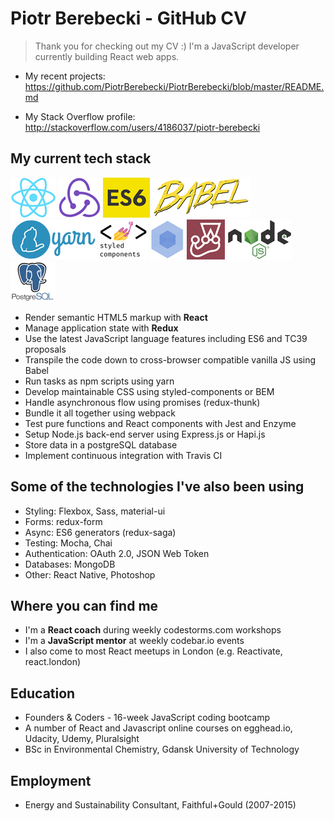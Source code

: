 # Piotr Berebecki - GitHub CV

> Thank you for checking out my CV :) 
> I'm a JavaScript developer currently building React web apps.

- My recent projects: https://github.com/PiotrBerebecki/PiotrBerebecki/blob/master/README.md

- My Stack Overflow profile: http://stackoverflow.com/users/4186037/piotr-berebecki

## My current tech stack

![react](https://github.com/PiotrBerebecki/PiotrBerebecki/blob/master/assets/logo/react-logo-64.jpg)
![redux](https://github.com/PiotrBerebecki/PiotrBerebecki/blob/master/assets/logo/redux-logo-64.jpg)
![es6](https://github.com/PiotrBerebecki/PiotrBerebecki/blob/master/assets/logo/es6-logo-64.jpg)
![babel](https://github.com/PiotrBerebecki/PiotrBerebecki/blob/master/assets/logo/babel-logo-64.jpg)
![yarn](https://github.com/PiotrBerebecki/PiotrBerebecki/blob/master/assets/logo/yarn-logo-64.jpg)
![styled](https://github.com/PiotrBerebecki/PiotrBerebecki/blob/master/assets/logo/styled-components-logo-64.jpg)
![webpack](https://github.com/PiotrBerebecki/PiotrBerebecki/blob/master/assets/logo/webpack-logo-64.jpg)
![jest](https://github.com/PiotrBerebecki/PiotrBerebecki/blob/master/assets/logo/jest-logo-64.jpg)
![node](https://github.com/PiotrBerebecki/PiotrBerebecki/blob/master/assets/logo/node-logo-64.jpg)
![postgresql](https://github.com/PiotrBerebecki/PiotrBerebecki/blob/master/assets/logo/postgresql-logo-64.jpg)

- Render semantic HTML5 markup with **React**
- Manage application state with **Redux**
- Use the latest JavaScript language features including ES6 and TC39 proposals
- Transpile the code down to cross-browser compatible vanilla JS using Babel
- Run tasks as npm scripts using yarn
- Develop maintainable CSS using styled-components or BEM
- Handle asynchronous flow using promises (redux-thunk)
- Bundle it all together using webpack
- Test pure functions and React components with Jest and Enzyme
- Setup Node.js back-end server using Express.js or Hapi.js
- Store data in a postgreSQL database
- Implement continuous integration with Travis CI

## Some of the technologies I've also been using
- Styling: Flexbox, Sass, material-ui
- Forms: redux-form
- Async: ES6 generators (redux-saga)
- Testing: Mocha, Chai
- Authentication: OAuth 2.0, JSON Web Token
- Databases: MongoDB
- Other: React Native, Photoshop

## Where you can find me
- I'm a **React coach** during weekly codestorms.com workshops
- I'm a **JavaScript mentor** at weekly codebar.io events
- I also come to most React meetups in London (e.g. Reactivate, react.london)

## Education
- Founders & Coders - 16-week JavaScript coding bootcamp
- A number of React and Javascript online courses on egghead.io, Udacity, Udemy, Pluralsight
- BSc in Environmental Chemistry, Gdansk University of Technology

## Employment
- Energy and Sustainability Consultant, Faithful+Gould (2007-2015)
